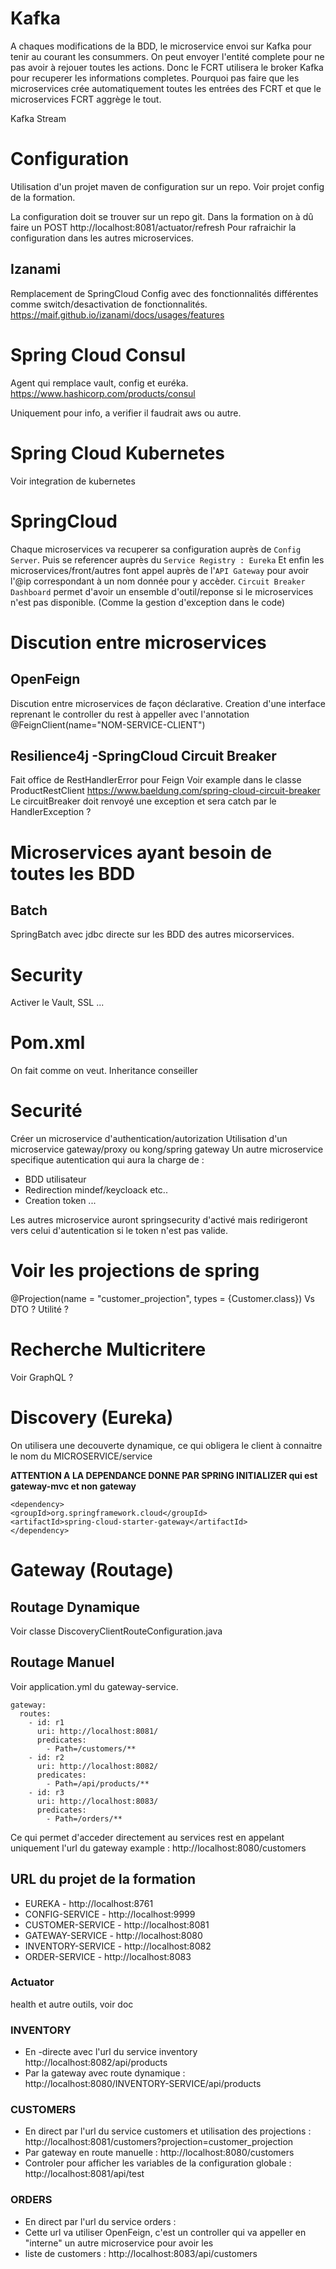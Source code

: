 # Kafka

A chaques modifications de la BDD, le microservice envoi sur Kafka pour tenir au courant les consummers.
On peut envoyer l'entité complete pour ne pas avoir à rejouer toutes les actions.
Donc le FCRT utilisera le broker Kafka pour recuperer les informations completes.
Pourquoi pas faire que les microservices crée automatiquement toutes les entrées des FCRT et que le microservices 
FCRT aggrège le tout.

Kafka Stream

# Configuration

Utilisation d'un projet maven de configuration sur un repo.
Voir projet config de la formation.

La configuration doit se trouver sur un repo git.
Dans la formation on à dû faire un POST http://localhost:8081/actuator/refresh
Pour rafraichir la configuration dans les autres microservices.

## Izanami
Remplacement de SpringCloud Config avec des fonctionnalités différentes comme switch/desactivation
de fonctionnalités.
https://maif.github.io/izanami/docs/usages/features

# Spring Cloud Consul

Agent qui remplace vault, config et euréka.
https://www.hashicorp.com/products/consul

Uniquement pour info, a verifier il faudrait aws ou autre.

# Spring Cloud Kubernetes
Voir integration de kubernetes

# SpringCloud

Chaque microservices va recuperer sa configuration auprès de `Config Server`.
Puis se referencer auprès du `Service Registry : Eureka`
Et enfin les microservices/front/autres font appel auprès de l'`API Gateway` pour avoir
l'@ip correspondant à un nom donnée pour y accèder.
`Circuit Breaker Dashboard` permet d'avoir un ensemble d'outil/reponse si le microservices n'est pas disponible. (Comme la gestion d'exception dans le code)

# Discution entre microservices

## OpenFeign

Discution entre microservices de façon déclarative.
Creation d'une interface reprenant le controller du rest à appeller avec l'annotation @FeignClient(name="NOM-SERVICE-CLIENT")

## Resilience4j -SpringCloud Circuit Breaker
Fait office de RestHandlerError pour Feign
Voir example dans le classe ProductRestClient
https://www.baeldung.com/spring-cloud-circuit-breaker
Le circuitBreaker doit renvoyé une exception et sera catch par le HandlerException ?

# Microservices ayant besoin de toutes les BDD

## Batch
SpringBatch avec jdbc directe sur les BDD des autres micorservices.

# Security
Activer le Vault, SSL ...

# Pom.xml
On fait comme on veut.
Inheritance conseiller

# Securité

Créer un microservice d'authentication/autorization
Utilisation d'un microservice gateway/proxy ou kong/spring gateway
Un autre microservice specifique autentication qui aura la charge de :
- BDD utilisateur
- Redirection mindef/keycloack etc..
- Creation token ...

Les autres microservice auront springsecurity d'activé mais redirigeront vers celui d'autentication si le token 
n'est pas valide.


# Voir les projections de spring
@Projection(name = "customer_projection", types = {Customer.class})
Vs DTO ? Utilité ?

# Recherche Multicritere

Voir GraphQL ?


# Discovery (Eureka)
On utilisera une decouverte dynamique, ce qui obligera le client à connaitre le nom du MICROSERVICE/service

**ATTENTION A LA DEPENDANCE DONNE PAR SPRING INITIALIZER qui est gateway-mvc et non gateway**

    <dependency>
    <groupId>org.springframework.cloud</groupId>
    <artifactId>spring-cloud-starter-gateway</artifactId>
    </dependency>

# Gateway (Routage)

## Routage Dynamique
Voir classe DiscoveryClientRouteConfiguration.java

## Routage Manuel
Voir application.yml du gateway-service.

    gateway:
      routes:
        - id: r1
          uri: http://localhost:8081/
          predicates:
            - Path=/customers/**
        - id: r2
          uri: http://localhost:8082/
          predicates:
            - Path=/api/products/**
        - id: r3
          uri: http://localhost:8083/
          predicates:
            - Path=/orders/**

Ce qui permet d'acceder directement au services rest en appelant uniquement l'url du gateway
example :
http://localhost:8080/customers


## URL du projet de la formation

- EUREKA - http://localhost:8761
- CONFIG-SERVICE - http://localhost:9999
- CUSTOMER-SERVICE - http://localhost:8081
- GATEWAY-SERVICE	- http://localhost:8080
- INVENTORY-SERVICE - http://localhost:8082
- ORDER-SERVICE - http://localhost:8083

### Actuator

health et autre outils, voir doc

### INVENTORY 
- En -directe avec l'url du service inventory http://localhost:8082/api/products
- Par la gateway avec route dynamique : http://localhost:8080/INVENTORY-SERVICE/api/products

### CUSTOMERS
- En direct par l'url du service customers et utilisation des projections : http://localhost:8081/customers?projection=customer_projection
- Par gateway en route manuelle : http://localhost:8080/customers
- Controler pour afficher les variables de la configuration globale : http://localhost:8081/api/test

### ORDERS
- En direct par l'url du service orders :
- Cette url va utiliser OpenFeign, c'est un controller qui va appeller en "interne" un autre microservice pour avoir les 
- liste de customers : http://localhost:8083/api/customers